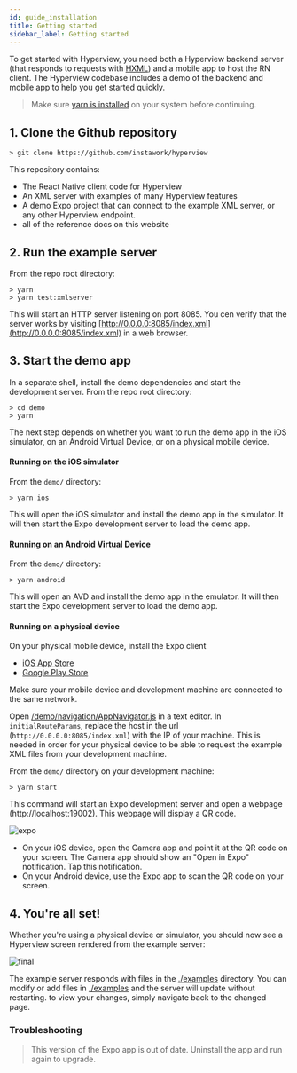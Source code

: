 ```yaml
---
id: guide_installation
title: Getting started
sidebar_label: Getting started
---
```


To get started with Hyperview, you need both a Hyperview backend server (that responds to requests with [HXML](/docs/guide_installation)) and a mobile app to host the RN client. The Hyperview codebase includes a demo of the backend and mobile app to help you get started quickly.

> Make sure [yarn is installed](https://yarnpkg.com/lang/en/docs/install) on your system before continuing.

## 1. Clone the Github repository

```
> git clone https://github.com/instawork/hyperview
```

This repository contains:

- The React Native client code for Hyperview
- An XML server with examples of many Hyperview features
- A demo Expo project that can connect to the example XML server, or any other Hyperview endpoint.
- all of the reference docs on this website

## 2. Run the example server

From the repo root directory:

```
> yarn
> yarn test:xmlserver
```

This will start an HTTP server listening on port 8085. You cen verify that the server works by visiting [http://0.0.0.0:8085/index.xml](http://0.0.0.0:8085/index.xml) in a web browser.

## 3. Start the demo app

In a separate shell, install the demo dependencies and start the development server. From the repo root directory:

```
> cd demo
> yarn
```

The next step depends on whether you want to run the demo app in the iOS simulator, on an Android Virtual Device, or on a physical mobile device.

#### Running on the iOS simulator

From the `demo/` directory:

```
> yarn ios
```

This will open the iOS simulator and install the demo app in the simulator. It will then start the Expo development server to load the demo app.

#### Running on an Android Virtual Device

From the `demo/` directory:

```
> yarn android
```

This will open an AVD and install the demo app in the emulator. It will then start the Expo development server to load the demo app.

#### Running on a physical device

On your physical mobile device, install the Expo client

- [iOS App Store](https://itunes.apple.com/us/app/expo-client/id982107779?mt=8)
- [Google Play Store](https://play.google.com/store/apps/details?id=host.exp.exponent)

Make sure your mobile device and development machine are connected to the same network.

Open [/demo/navigation/AppNavigator.js](https://github.com/Instawork/hyperview/blob/master/demo/navigation/AppNavigator.js#L42) in a text editor. In `initialRouteParams`, replace the host in the url (`http://0.0.0.0:8085/index.xml`) with the IP of your machine. This is needed in order for your physical device to be able to request the example XML files from your development machine.

From the `demo/` directory on your development machine:

```
> yarn start
```

This command will start an Expo development server and open a webpage (http://localhost:19002). This webpage will display a QR code.

![expo](/img/guide_installation1.png)

- On your iOS device, open the Camera app and point it at the QR code on your screen. The Camera app should show an "Open in Expo" notification. Tap this notification.
- On your Android device, use the Expo app to scan the QR code on your screen.

## 4. You're all set!

Whether you're using a physical device or simulator, you should now see a Hyperview screen rendered from the example server:

![final](/img/guide_installation2.gif)

The example server responds with files in the [./examples](/examples) directory. You can modify or add files in [./examples](/examples) and the server will update without restarting. to view your changes, simply navigate back to the changed page.

### Troubleshooting

> This version of the Expo app is out of date. Uninstall the app and run again to upgrade.
